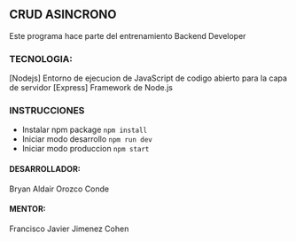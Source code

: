 ## CRUD ASINCRONO
 
Este programa hace parte del entrenamiento Backend Developer

### TECNOLOGIA:
[Nodejs] Entorno de ejecucion de JavaScript de codigo abierto para la capa de servidor
[Express] Framework de Node.js

### INSTRUCCIONES
- Instalar npm package ``` npm install ```
- Iniciar modo desarrollo ``` npm run dev ```
- Iniciar modo produccion ``` npm start ```

#### DESARROLLADOR:
Bryan Aldair Orozco Conde

#### MENTOR:
Francisco Javier Jimenez Cohen